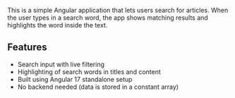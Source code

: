 This is a simple Angular application that lets users search for articles. When the user types in a search word, the app shows matching results and highlights the word inside the text.

## Features

- Search input with live filtering
- Highlighting of search words in titles and content
- Built using Angular 17 standalone setup
- No backend needed (data is stored in a constant array)
